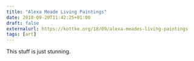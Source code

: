 ```yaml
---
title: "Alexa Meade Living Paintings"
date: 2018-09-20T11:42:25+01:00
draft: false
externalurl: https://kottke.org/18/09/alexa-meades-living-paintings
tags: [art]
---
```


This stuff is just stunning.
